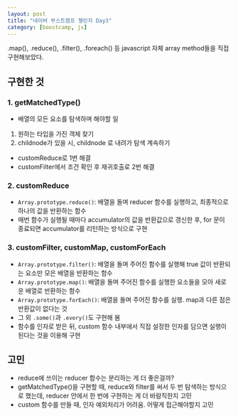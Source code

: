 ```yaml
---
layout: post
title: "네이버 부스트캠프 챌린지 Day3"
category: [boostcamp, js]
---
```


.map(), .reduce(), .filter(), .foreach() 등 javascript 자체 array method들을 직접 구현해보았다.

## **구현한 것**

### **1. getMatchedType()**

- 배열의 모든 요소를 탐색하며 해야할 일

1. 원하는 타입을 가진 객체 찾기
2. childnode가 있을 시, childnode 로 내려가 탐색 계속하기

- customReduce로 1번 해결
- customFilter에서 조건 확인 후 재귀호출로 2번 해결

### **2. customReduce**

- `Array.prototype.reduce()`: 배열을 돌며 reducer 함수를 실행하고, 최종적으로 하나의 값을 반환하는 함수
- 매번 함수가 실행될 때마다 accumulator의 값을 반환값으로 갱신한 후, for 문이 종료되면 accumulator를 리턴하는 방식으로 구현

### **3. customFilter, customMap, customForEach**

- `Array.prototype.filter()`: 배열을 돌며 주어진 함수를 실행해 true 값이 반환되는 요소만 모은 배열을 반환하는 함수
- `Array.prototype.map()`: 배열을 돌며 주어진 함수를 실행한 요소들을 모아 새로운 배열로 반환하는 함수
- `Array.prototype.forEach()`: 배열을 돌며 주어진 함수를 실행. map과 다른 점은 반환값이 없다는 것
- 그 외 `.some()`과 `.every()`도 구현해 봄
- 함수를 인자로 받은 뒤, custom 함수 내부에서 직접 설정한 인자를 담으면 실행이 된다는 것을 이용해 구현

## **고민**

- reduce에 쓰이는 reducer 함수는 분리하는 게 더 좋은걸까?
- getMatchedType()을 구현할 때, reduce와 filter를 써서 두 번 탐색하는 방식으로 했는데, reducer 안에서 한 번에 구현하는 게 더 바람직한지 고민
- custom 함수를 만들 때, 인자 예외처리가 어려움. 어떻게 접근해야할지 고민
